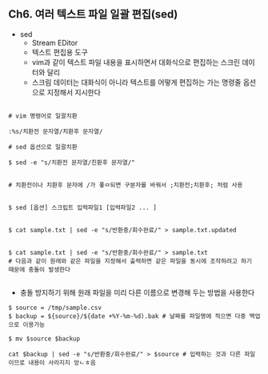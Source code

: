 
## Ch6. 여러 텍스트 파일 일괄 편집(sed)

- sed
    - Stream EDitor
    - 텍스트 편집용 도구
    - vim과 같이 텍스트 파일 내용을 표시하면서 대화식으로 편집하는 스크린 데이터와 달리 
    - 스크림 데이터는 대화식이 아니라 텍스트를 어떻게 편집하는 가는 명령줄 옵션으로 지정해서 지시한다 

```

# vim 명령어로 일괄치환

:%s/치환전 문자열/치환후 문자열/

# sed 옵션으로 일괄치환

$ sed -e "s/치환전 문자열/친환후 문자열/"


# 치환전이나 치환후 문자에 /가 퐇ㅁ되면 구분자를 바꿔서 ;치환전;치환후; 처럼 사용


$ sed [옵션] 스크립트 입력파일1 [입력파일2 ... ]


$ cat sample.txt | sed -e "s/반환중/회수완료/" > sample.txt.updated


$ cat sample.txt | sed -e "s/반환중/회수완료/" > sample.txt
# 다음과 같이 원래와 같은 파일을 지정해서 출력하면 같은 파일을 동시에 조작하려고 하기 때문에 충돌이 발생한다 


```

- 충돌 방지하기 위해 원래 파일을 미리 다른 이름으로 변경해 두는 방법을 사용한다 

```
$ source = /tmp/sample.csv
$ backup = ${source}/${date +%Y-%m-%d).bak # 날짜를 파일명에 적으면 다중 백업으로 이용가능 

$ mv $source $backup

cat $backup | sed -e "s/반환중/회수완료/" > $source # 입력하는 것과 다른 파일이므로 내용이 사라지지 앙ㄴㅎ음 
```
